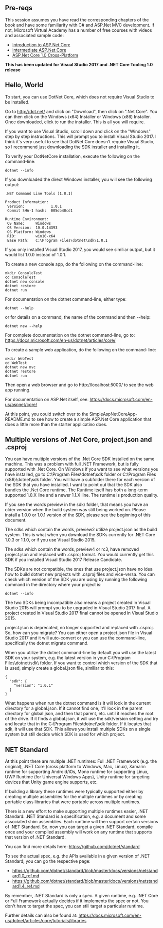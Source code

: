 Pre-reqs
--------
This session assumes you have read the corresponding chapters of the book and have some familiarity with C# and ASP.Net MVC development. If not, Microsoft Virtual Academy has a number of free courses with videos and associated sample code:
  - [Introduction to ASP.Net Core](https://mva.microsoft.com/en-US/training-courses/introduction-to-aspnet-core-10-16841?l=JWZaodE6C_5706218965)
  - [Intermediate ASP.Net Core](https://mva.microsoft.com/en-US/training-courses/intermediate-aspnet-core-10-16964?l=Kvl35KmJD_4306218965)
  - [ASP.Net Core 1.0 Cross-Platform](https://mva.microsoft.com/en-US/training-courses/intermediate-aspnet-core-10-16964?l=Kvl35KmJD_4306218965)

**This has been updated for Visual Studio 2017 and .NET Core Tooling 1.0 release**

Hello, World
------------
To start, you can use DotNet Core, which does not require Visual Studio to be installed.

Go to http://dot.net/ and click on "Download", then click on ".Net Core". You can then click on the Windows (x64) Installer or Windows (x86) Installer. Once downloaded, click to run the installer. This is all you will require.

If you want to use Visual Studio, scroll down and click on the "Windows" step by step instructions. This will prompt you to install Visual Studio 2017. I think it's very useful to see that DotNet Core doesn't require Visual Studio, so I recommend just downloading the SDK installer and installing it.

To verify your DotNetCore installation, execute the following on the command-line:
```
dotnet --info
```

If you downloaded the direct Windows installer, you will see the following output:
```
.NET Command Line Tools (1.0.1)

Product Information:
 Version:            1.0.1
 Commit SHA-1 hash:  005db40cd1

Runtime Environment:
 OS Name:     Windows
 OS Version:  10.0.14393
 OS Platform: Windows
 RID:         win10-x64
 Base Path:   C:\Program Files\dotnet\sdk\1.0.1
 ```

 If you only installed Visual Studio 2017, you would see similiar output, but it would list 1.0.0 instead of 1.0.1.

To create a new console app, do the following on the command-line:
```
mkdir ConsoleTest
cd ConsoleTest
dotnet new console
dotnet restore
dotnet run
```

For documentation on the dotnet command-line, either type:
```
dotnet --help
```
or for details on a command, the name of the command and then --help:
```
dotnet new --help
```

For complete documentation on the dotnet command-line, go to: https://docs.microsoft.com/en-us/dotnet/articles/core/

To create a sample web application, do the following on the command-line:
```
mkdir WebTest
cd WebTest
dotnet new mvc
dotnet restore
dotnet run
```

Then open a web browser and go to http://localhost:5000/ to see the web app running.

For documentation on ASP.Net itself, see: https://docs.microsoft.com/en-us/aspnet/core/

At this point, you could switch over to the SimpleAspNetCoreApp-README.md to see how to create a simple ASP.Net Core application that does a little more than the starter applicatino does.

Multiple versions of .Net Core, project.json and .csproj
--------------------------------------------
You can have multiple versions of the .Net Core SDK installed on the same machine. This was a problem with full .NET Framework, but is fully supported with .Net Core. On Windows if you want to see what versions you have installed, go to C:\Program Files\dotnet\sdk folder or C:\Program Files (x86)\dotnet\sdk folder. You will have a subfolder there for each version of the SDK that you have installed. I want to point out that the SDK also bundles the .Net Core runtime. The Runtime itself has both a long-term supported 1.0.X line and a newer 1.1.X line. The runtime is production quality. 

If you see the words preview in the sdk/ folder, that means you have an older version when the build system was still being worked on. Please install a 1.0.0 or 1.0.1 version of the SDK, please see the beginning of this document.

The sdks which contain the words, preview2 utilize project.json as the build system. This is what when you download the SDKs currently for .NET Core 1.0.3 or 1.1.0, or if you use Visual Studio 2015.

The sdks which contain the words, preview4 or rc3, have removed project.json and replaced with .csproj format. You would currently get this SDK if you installed Visual Studio 2017 Release Candidate.

The SDKs are not compatible, the ones that use project.json have no idea how to build dotnet new projects with .csproj files and vice-versa. You can check which version of the SDK you are using by running the following command in the directory where your project is:
```
dotnet --info
```

The two SDKs being incompatible also means a project created in Visual Studio 2015 will prompt you to be upgraded in Visual Studio 2017 final. A project created in Visual Studio 2017 final cannot be opened in Visual Studio 2015.

project.json is deprecated, no longer supported and replaced with .csproj. So, how can you migrate? You can either open a project.json file in Visual Studio 2017 and it will auto-convert or you can use the command-line, specifically the dotnet migrate command.

When you utilize the dotnet command-line by default you will use the latest SDK on your system, e.g. the latest version in your C:\Program Files\dotnet\sdk\ folder. If you want to control which version of the SDK that is used, simply create a global.json file, similiar to this:
```
{
  "sdk": {
    "version": "1.0.1"
  }
}
```

What happens when run the dotnet command is it will look in the current directory for a global.json. If it cannot find one, it'll look in the parent directory for global.json, and then that parent, etc. until it reaches the root of the drive. If it finds a global.json, it will use the sdk/version setting and try and locate that in the C:\Program Files\dotnet\sdk folder. If it locates that sdk, it will use that SDK. This allows you install multiple SDKs on a single system but still decide which SDK is used for which project.

NET Standard
------------
At this point there are multiple .NET runtimes: Full .NET Framework (e.g. the original), .NET Core (cross platform to Windows, Mac, Linux), Xamarin runtime for supporting Android/iOs, Mono runtime for supporting Linux, UWP Runtime (for Universal Windows Apps), Unity runtime for targeting devices that Unity game engine supports, etc.

If building a library these runtimes were typically supported either by creating multiple assemblies for the multiple runtimes or by creating portable class libraries that were portable across multiple runtimes.

There is a new effort to make supporting multiple runtimes easier, .NET Standard. .NET Standard is a specification, e.g. a document and some associated shim assemblies. Each runtime will then support certain versions of .NET Standard. So, now you can target a given .NET Standard, compile once and your compiled assembly will work on any runtime that supports that version of .NET Standard.

You can find more details here:
https://github.com/dotnet/standard

To see the actual spec, e.g. the APIs available in a given version of .NET Standard, you can go the respective page:
  * https://github.com/dotnet/standard/blob/master/docs/versions/netstandard1.0_ref.md
  * https://github.com/dotnet/standard/blob/master/docs/versions/netstandard1.4_ref.md
  
By remember, .NET Standard is only a spec. A given runtime, e.g. .NET Core or Full Framework actually decides if it implements the spec or not. You don't have to target the spec, you can still target a particular runtime.

Further details can also be found at: https://docs.microsoft.com/en-us/dotnet/articles/core/tutorials/libraries
